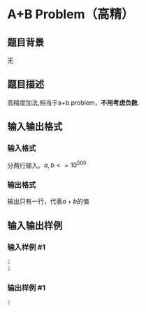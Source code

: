 # A+B Problem（高精）

## 题目背景

无

## 题目描述

高精度加法,相当于a+b problem，**不用考虑负数**.

## 输入输出格式

### 输入格式

分两行输入。$a,b<=10^{500}$

### 输出格式

输出只有一行，代表$a+b$的值

## 输入输出样例

### 输入样例 #1

```cpp
1
1
```


### 输出样例 #1

```cpp
2
```


